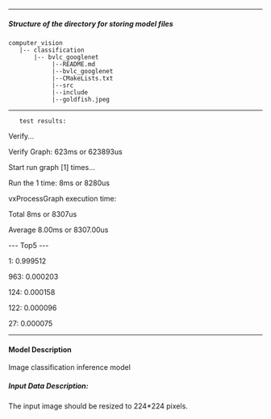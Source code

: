 *******************************************************************************
##### Structure of the directory for storing model files
```
computer_vision
   |-- classification   
       |-- bvlc_googlenet
            |--README.md            
            |--bvlc_googlenet  
            |--CMakeLists.txt   
            |--src
            |--include
            |--goldfish.jpeg
```
*******************************************************************************
       test results:

Verify...

Verify Graph: 623ms or 623893us

Start run graph [1] times...

Run the 1 time: 8ms or 8280us

vxProcessGraph execution time:

Total   8ms or 8307us

Average 8.00ms or 8307.00us


 --- Top5 ---
 
  1: 0.999512
  
963: 0.000203

124: 0.000158

122: 0.000096

 27: 0.000075
 



*******************************************************************************
#### Model Description

Image classification inference model



##### Input Data Description:

The input image should be resized to 224*224 pixels.






